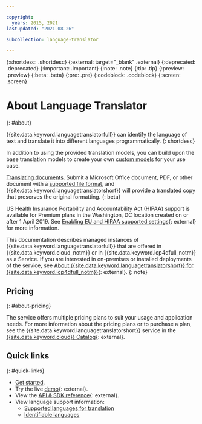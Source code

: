 ```yaml
---

copyright:
  years: 2015, 2021
lastupdated: "2021-08-26"

subcollection: language-translator

---
```


{:shortdesc: .shortdesc}
{:external: target="_blank" .external}
{:deprecated: .deprecated}
{:important: .important}
{:note: .note}
{:tip: .tip}
{:preview: .preview}
{:beta: .beta}
{:pre: .pre}
{:codeblock: .codeblock}
{:screen: .screen}

# About Language Translator
{: #about}

{{site.data.keyword.languagetranslatorfull}} can identify the language of text and translate it into different languages programmatically.
{: shortdesc}

In addition to using the provided translation models, you can build upon the base translation models to create your own [custom models](/docs/language-translator?topic=language-translator-customizing) for your use case.

[Translating documents](/docs/language-translator?topic=language-translator-document-translator-tutorial). Submit a Microsoft Office document, PDF, or other document with a [supported file format](/docs/language-translator?topic=language-translator-document-translator-tutorial#supported-file-formats), and {{site.data.keyword.languagetranslatorshort}} will provide a translated copy that preserves the original formatting.
{: beta}

US Health Insurance Portability and Accountability Act (HIPAA) support is available for Premium plans in the Washington, DC location created on or after 1 April 2019. See [Enabling EU and HIPAA supported settings](/docs/account?topic=account-eu-hipaa-supported#eu-hipaa-supported){: external} for more information.

This documentation describes managed instances of {{site.data.keyword.languagetranslatorfull}} that are offered in {{site.data.keyword.cloud_notm}} or in {{site.data.keyword.icp4dfull_notm}} as a Service. If you are interested in on-premises or installed deployments of the service, see [About {{site.data.keyword.languagetranslatorshort}} for {{site.data.keyword.icp4dfull_notm}}](https://{DomainName}/docs/language-translator-data?topic=language-translator-data-about#about){: external}.
{: note}

## Pricing
{: #about-pricing}

The service offers multiple pricing plans to suit your usage and application needs. For more information about the pricing plans or to purchase a plan, see the {{site.data.keyword.languagetranslatorshort}} service in the [{{site.data.keyword.cloud}} Catalog](https://{DomainName}/catalog/language-translator){: external}.

## Quick links
{: #quick-links}

-   [Get started](/docs/language-translator?topic=language-translator-gettingstarted).
-   Try the live [demo](https://www.ibm.com/demos/live/watson-language-translator){: external}.
-   View the [API & SDK reference](https://{DomainName}/apidocs/language-translator){: external}.
-   View language support information:
    -   [Supported languages for translation](/docs/language-translator?topic=language-translator-translation-models)
    -   [Identifiable languages](/docs/language-translator?topic=language-translator-identifiable-languages)

